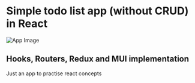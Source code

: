 # Simple todo list app (without CRUD) in React



![App Image](https://i.ibb.co/pvtd2pJ/todolist.png)

## Hooks, Routers, Redux and MUI implementation

Just an app to practise react concepts
